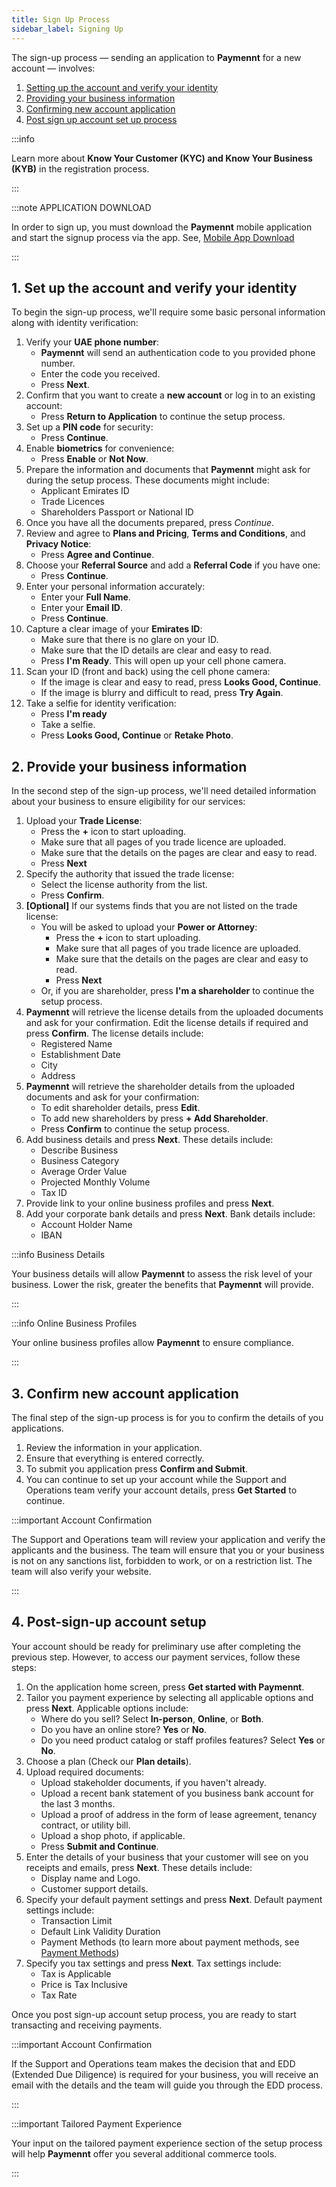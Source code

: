 ```yaml
---
title: Sign Up Process
sidebar_label: Signing Up
---
```


The sign-up process — sending an application to **Paymennt** for a new account — involves:

1. [Setting up the account and verify your identity](#1-set-up-the-account-and-verify-your-identity)
2. [Providing your business information](#2-provide-your-business-information)
3. [Confirming new account application](#3-confirm-new-account-application)
4. [Post sign up account set up process](#4-post-sign-up-account-set-up)

:::info

Learn more about **Know Your Customer (KYC) and Know Your Business (KYB)** in the registration process.

:::

:::note APPLICATION DOWNLOAD

In order to sign up, you must download the **Paymennt** mobile application and start the signup process via the app. See, [Mobile App Download](0-mobile.mdx)

:::

## 1. Set up the account and verify your identity

To begin the sign-up process, we'll require some basic personal information along with identity verification:

1. Verify your **UAE phone number**:
      + **Paymennt** will send an authentication code to you provided phone number.
      + Enter the code you received.
      + Press **Next**.
2. Confirm that you want to create a **new account** or log in to an existing account:
   + Press **Return to Application** to continue the setup process.
3. Set up a **PIN code** for security:
   + Press **Continue**. 
4. Enable **biometrics** for convenience:
   + Press **Enable** or **Not Now**.
5. Prepare the information and documents that **Paymennt** might ask for during the setup process. These documents might include:
   + Applicant Emirates ID
   + Trade Licences
   + Shareholders Passport or National ID
6. Once you have all the documents prepared, press *Continue*.
7. Review and agree to **Plans and Pricing**, **Terms and Conditions**, and **Privacy Notice**:
   + Press **Agree and Continue**.
8. Choose your **Referral Source** and add a **Referral Code** if you have one:
   + Press **Continue**.
9. Enter your personal information accurately:
   + Enter your **Full Name**.
   + Enter your **Email ID**.
   + Press **Continue**.
10. Capture a clear image of your **Emirates ID**:
    + Make sure that there is no glare on your ID.
    + Make sure that the ID details are clear and easy to read.
    + Press **I'm Ready**. This will open up your cell phone camera.
11. Scan your ID (front and back) using the cell phone camera:
    + If the image is clear and easy to read, press **Looks Good, Continue**.
    + If the image is blurry and difficult to read, press **Try Again**.
12. Take a selfie for identity verification:
    + Press **I'm ready**
    + Take a selfie.
    + Press **Looks Good, Continue** or **Retake Photo**.

## 2. Provide your business information

In the second step of the sign-up process, we'll need detailed information about your business to ensure eligibility for our services:

1. Upload your **Trade License**:
   + Press the **+** icon to start uploading.
   + Make sure that all pages of you trade licence are uploaded.
   + Make sure that the details on the pages are clear and easy to read.
   + Press **Next**
2. Specify the authority that issued the trade license:
   + Select the license authority from the list.
   + Press **Confirm**.
3. **[Optional]** If our systems finds that you are not listed on the trade license:
   + You will be asked to upload your **Power or Attorney**:
     + Press the **+** icon to start uploading.
     + Make sure that all pages of you trade licence are uploaded.
     + Make sure that the details on the pages are clear and easy to read.
     + Press **Next**
   + Or, if you are shareholder, press **I'm a shareholder** to continue the setup process.
4. **Paymennt** will retrieve the license details from the uploaded documents and ask for your confirmation. Edit the license details if required and press **Confirm**. The license details include:
   + Registered Name
   + Establishment Date
   + City
   + Address
5. **Paymennt** will retrieve the shareholder details from the uploaded documents and ask for your confirmation:
    + To edit shareholder details, press **Edit**.
    + To add new shareholders by press **+ Add Shareholder**.
    + Press **Confirm** to continue the setup process.
6. Add business details and press **Next**. These details include:
   + Describe Business
   + Business Category
   + Average Order Value
   + Projected Monthly Volume
   + Tax ID
7. Provide link to your online business profiles and press **Next**.
8. Add your corporate bank details and press **Next**. Bank details include:
   + Account Holder Name
   + IBAN

:::info Business Details

Your business details will allow **Paymennt** to assess the risk level of your business. Lower the risk, greater the benefits that **Paymennt** will provide.

:::

:::info Online Business Profiles

Your online business profiles allow **Paymennt** to ensure compliance.

:::

## 3. Confirm new account application

The final step of the sign-up process is for you to confirm the details of you applications.

1. Review the information in your application.
2. Ensure that everything is entered correctly.
3. To submit you application press **Confirm and Submit**.
4. You can continue to set up your account while the Support and Operations team verify your account details, press **Get Started** to continue.

:::important Account Confirmation

The Support and Operations team will review your application and verify the applicants and the business. The team will ensure that you or your business is not on any sanctions list, forbidden to work, or on a restriction list. The team will also verify your website.

:::

## 4. Post-sign-up account setup

Your account should be ready for preliminary use after completing the previous step. However, to access our payment services, follow these steps:

1. On the application home screen, press **Get started with Paymennt**.
2. Tailor you payment experience by selecting all applicable options and press **Next**. Applicable options include:
   + Where do you sell? Select **In-person**, **Online**, or **Both**.
   + Do you have an online store? **Yes** or **No**.
   + Do you need product catalog or staff profiles features? Select **Yes** or **No**.
3. Choose a plan (Check our **Plan details**).
4. Upload required documents:
   + Upload stakeholder documents, if you haven't already.
   + Upload a recent bank statement of you business bank account for the last 3 months.
   + Upload a proof of address in the form of lease agreement, tenancy contract, or utility bill.
   + Upload a shop photo, if applicable.
   + Press **Submit and Continue**.
5. Enter the details of your business that your customer will see on you receipts and emails, press **Next**. These details include:
   + Display name and Logo.
   + Customer support details.
6. Specify your default payment settings and press **Next**. Default payment settings include:
   + Transaction Limit
   + Default Link Validity Duration
   + Payment Methods (to learn more about payment methods, see [Payment Methods](../2-account-management/3-payment-methods/index.mdx))
7. Specify you tax settings and press **Next**. Tax settings include:
   + Tax is Applicable
   + Price is Tax Inclusive
   + Tax Rate

Once you post sign-up account setup process, you are ready to start transacting and receiving payments.


:::important Account Confirmation

If the Support and Operations team makes the decision that and EDD (Extended Due Diligence) is required for your business, you will receive an email with the details and the team will guide you through the EDD process.

:::

:::important Tailored Payment Experience

Your input on the tailored payment experience section of the setup process will help **Paymennt** offer you several additional commerce tools.

:::
